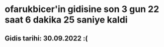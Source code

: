 # ofarukbicer'in gidisine son 3 gun 22 saat 6 dakika 25 saniye kaldi

## Gidis tarihi: 30.09.2022 :(